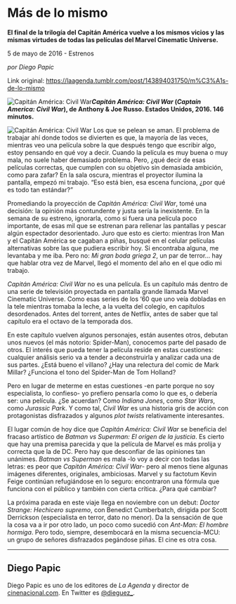 # Más de lo mismo

**El final de la trilogía del Capitán América vuelve a los mismos vicios y las mismas virtudes de todas las películas del Marvel Cinematic Universe.**

5 de mayo de 2016 - Estrenos

_por Diego Papic_

Link original: https://laagenda.tumblr.com/post/143894031750/m%C3%A1s-de-lo-mismo

![Capitán América: Civil War](https://64.media.tumblr.com/63e085d6c5e08b0fb47752edd2c38380/tumblr_inline_pk1obdpA3n1t6q87u_500.jpg)***Capitán América: Civil War* (*Captain America: Civil War*), de Anthony & Joe Russo. Estados Unidos, 2016. 146 minutos.**

![Capitán América: Civil War](https://64.media.tumblr.com/63e085d6c5e08b0fb47752edd2c38380/tumblr_inline_pk1obdpA3n1t6q87u_500.jpg) Los que se pelean se aman. El problema de trabajar ahí donde todos se divierten es que, la mayoría de las veces, mientras veo una película sobre la que después tengo que escribir algo, estoy pensando en qué voy a decir. Cuando la película es muy buena o muy mala, no suele haber demasiado problema. Pero, ¿qué decir de esas películas correctas, que cumplen con su objetivo sin demasiada ambición, como para zafar? En la sala oscura, mientras el proyector ilumina la pantalla, empezó mi trabajo. “Eso está bien, esa escena funciona, ¿por qué es todo tan estándar?”

Promediando la proyección de *Capitán América: Civil War*, tomé una decisión: la opinión más contundente y justa sería la inexistente. En la semana de su estreno, ignorarla, como si fuera una película poco importante, de esas mil que se estrenan para rellenar las pantallas y pescar algún espectador desorientado. Juro que esto es cierto: mientras Iron Man y el Capitán América se cagaban a piñas, busqué en el celular películas alternativas sobre las que pudiera escribir hoy. Si encontraba alguna, me levantaba y me iba. Pero no: *Mi gran boda griega 2*, un par de terror… hay que hablar otra vez de Marvel, llegó el momento del año en el que odio mi trabajo.

*Capitán América: Civil War* no es una película. Es un capítulo más dentro de una serie de televisión proyectada en pantalla grande llamada Marvel Cinematic Universe. Como esas series de los ‘60 que uno veía dobladas en la tele mientras tomaba la leche, a la vuelta del colegio, en capítulos desordenados. Antes del torrent, antes de Netflix, antes de saber que tal capítulo era el octavo de la temporada dos.

En este capítulo vuelven algunos personajes, están ausentes otros, debutan unos nuevos (el más notorio: Spider-Man), conocemos parte del pasado de otros. El interés que pueda tener la película reside en estas cuestiones: cualquier análisis serio va a tender a deconstruirla y analizar cada una de sus partes. ¿Está bueno el villano? ¿Hay una relectura del comic de Mark Millar? ¿Funciona el tono del Spider-Man de Tom Holland?

Pero en lugar de meterme en estas cuestiones -en parte porque no soy especialista, lo confieso- yo prefiero pensarla como lo que es, o debería ser: una película. ¿Se acuerdan? Como *Indiana Jones*, como *Star Wars*, como *Jurassic Park*. Y como tal, *Civil War* es una historia gris de acción con protagonistas disfrazados y algunos *plot twists* relativamente interesantes.

El lugar común de hoy dice que *Capitán América: Civil War* se beneficia del fracaso artístico de *Batman vs Superman: El origen de la justicia*. Es cierto que hay una premisa parecida y que la película de Marvel es más prolija y correcta que la de DC. Pero hay que desconfiar de las opiniones tan unánimes. *Batman vs Superman* es mala -lo voy a decir con todas las letras: es peor que *Capitán América: Civil War*- pero al menos tiene algunas imágenes diferentes, originales, ambiciosas. Marvel y su factotum Kevin Feige continúan refugiándose en lo seguro: encontraron una fórmula que funciona con el público y también con cierta crítica. ¿Para qué cambiar?

La próxima parada en este viaje llega en noviembre con un debut: *Doctor Strange: Hechicero supremo*, con Benedict Cumberbatch, dirigida por Scott Derrickson (especialista en terror, dato no menor). Da la sensación de que la cosa va a ir por otro lado, un poco como sucedió con *Ant-Man: El hombre hormiga*. Pero todo, siempre, desembocará en la misma secuencia-MCU: un grupo de señores disfrazados pegándose piñas. El cine es otra cosa.

  




---

 Diego Papic
------------

 Diego Papic es uno de los editores de *La Agenda* y director de [cinenacional.com](http://www.cinenacional.com). En Twitter es [@dieguez\_](http://www.twitter.com/dieguez_). 


